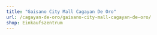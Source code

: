 ```yaml
---
title: "Gaisano City Mall Cagayan De Oro"
url: /cagayan-de-oro/gaisano-city-mall-cagayan-de-oro/
shop: Einkaufszentrum
---
```

